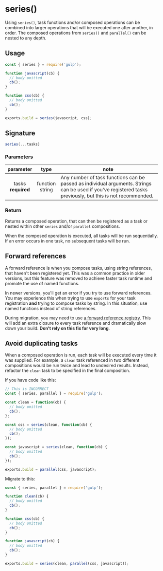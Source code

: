<!-- front-matter
id: api-series
title: series()
hide_title: true
sidebar_label: series()
-->

# series()

Using `series()`, task functions and/or composed operations can be combined into larger operations that will be executed one after another, in order. The composed operations from `series()` and `parallel()` can be nested to any depth.

## Usage

```js
const { series } = require('gulp');

function javascript(cb) {
  // body omitted
  cb();
}

function css(cb) {
  // body omitted
  cb();
}

exports.build = series(javascript, css);
```

## Signature

```js
series(...tasks)
```

### Parameters
| parameter | type | note |
|:--------------:|:------:|-------|
| tasks  <br> **required** | function <br> string | Any number of task functions can be passed as individual arguments. Strings can be used if you've registered tasks previously, but this is not recommended. |

### Return

Returns a composed operation, that can then be registered as a task or nested within other `series` and/or `parallel` compositions.

When the composed operation is executed, all tasks will be run sequentially. If an error occurs in one task, no subsequent tasks will be run.

## Forward references

A forward reference is when you compose tasks, using string references, that haven't been registered yet. This was a common practice in older versions, but this feature was removed to achieve faster task runtime and promote the use of named functions.

In newer versions, you'll get an error if you try to use forward references. You may experience this when trying to use `exports` for your task registration **and** trying to compose tasks by string. In this situation, use named functions instead of string references.

During migration, you may need to use [a forward reference registry][undertaker-forward-reference]. This will add an extra closure to every task reference and dramatically slow down your build. **Don't rely on this fix for very long**.

## Avoid duplicating tasks

When a composed operation is run, each task will be executed every time it was supplied.  For example, a `clean` task referenced in two different compositions would be run twice and lead to undesired results. Instead, refactor the `clean` task to be specified in the final composition.

If you have code like this:
```js
// This is INCORRECT
const { series, parallel } = require('gulp');

const clean = function(cb) {
  // body omitted
  cb();
};

const css = series(clean, function(cb) {
  // body omitted
  cb();
});

const javascript = series(clean, function(cb) {
  // body omitted
  cb();
});

exports.build = parallel(css, javascript);
```

Migrate to this:

```js
const { series, parallel } = require('gulp');

function clean(cb) {
  // body omitted
  cb();
}

function css(cb) {
  // body omitted
  cb();
}

function javascript(cb) {
  // body omitted
  cb();
}

exports.build = series(clean, parallel(css, javascript));
```

[undertaker-forward-reference]: https://github.com/gulpjs/undertaker-forward-reference
